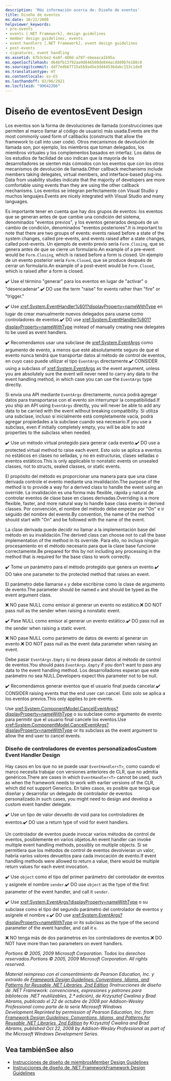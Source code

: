 ```yaml
---
description: 'Más información acerca de: Diseño de eventos'
title: Diseño de eventos
ms.date: 10/22/2008
helpviewer_keywords:
- pre-events
- events [.NET Framework], design guidelines
- member design guidelines, events
- event handlers [.NET Framework], event design guidelines
- post-events
- signatures, event handling
ms.assetid: 67b3c6e2-6a8f-480d-a78f-ebeeaca1b95a
ms.openlocfilehash: d64bfb13792aa9d646560de844acddd9b7e188c0
ms.sourcegitcommit: ddf7edb67715a5b9a45e3dd44536dabc153c1de0
ms.translationtype: HT
ms.contentlocale: es-ES
ms.lasthandoff: 02/06/2021
ms.locfileid: "99642206"
---
```

# <a name="event-design"></a><span data-ttu-id="9f10a-103">Diseño de eventos</span><span class="sxs-lookup"><span data-stu-id="9f10a-103">Event Design</span></span>

<span data-ttu-id="9f10a-104">Los eventos son la forma de devoluciones de llamada (construcciones que permiten al marco llamar al código de usuario) más usada.</span><span class="sxs-lookup"><span data-stu-id="9f10a-104">Events are the most commonly used form of callbacks (constructs that allow the framework to call into user code).</span></span> <span data-ttu-id="9f10a-105">Otros mecanismos de devolución de llamada son, por ejemplo, los miembros que toman delegados, los miembros virtuales y los complementos basados en interfaz. Los datos de los estudios de facilidad de uso indican que la mayoría de los desarrolladores se sienten más cómodos con los eventos que con los otros mecanismos de devolución de llamada.</span><span class="sxs-lookup"><span data-stu-id="9f10a-105">Other callback mechanisms include members taking delegates, virtual members, and interface-based plug-ins. Data from usability studies indicate that the majority of developers are more comfortable using events than they are using the other callback mechanisms.</span></span> <span data-ttu-id="9f10a-106">Los eventos se integran perfectamente con Visual Studio y muchos lenguajes.</span><span class="sxs-lookup"><span data-stu-id="9f10a-106">Events are nicely integrated with Visual Studio and many languages.</span></span>

 <span data-ttu-id="9f10a-107">Es importante tener en cuenta que hay dos grupos de eventos: los eventos que se generan antes de que cambie una condición del sistema, denominados "eventos previos", y los eventos generados después de un cambio de condición, denominados "eventos posteriores".</span><span class="sxs-lookup"><span data-stu-id="9f10a-107">It is important to note that there are two groups of events: events raised before a state of the system changes, called pre-events, and events raised after a state changes, called post-events.</span></span> <span data-ttu-id="9f10a-108">Un ejemplo de evento previo sería `Form.Closing`, que se genera antes de que se cierre un formulario.</span><span class="sxs-lookup"><span data-stu-id="9f10a-108">An example of a pre-event would be `Form.Closing`, which is raised before a form is closed.</span></span> <span data-ttu-id="9f10a-109">Un ejemplo de un evento posterior sería `Form.Closed`, que se produce después de cerrar un formulario.</span><span class="sxs-lookup"><span data-stu-id="9f10a-109">An example of a post-event would be `Form.Closed`, which is raised after a form is closed.</span></span>

 <span data-ttu-id="9f10a-110">✔️ Use el término "generar" para los eventos en lugar de "activar" o "desencadenar".</span><span class="sxs-lookup"><span data-stu-id="9f10a-110">✔️ DO use the term "raise" for events rather than "fire" or "trigger."</span></span>

 <span data-ttu-id="9f10a-111">✔️ Use <xref:System.EventHandler%601?displayProperty=nameWithType> en lugar de crear manualmente nuevos delegados para usarse como controladores de eventos.</span><span class="sxs-lookup"><span data-stu-id="9f10a-111">✔️ DO use <xref:System.EventHandler%601?displayProperty=nameWithType> instead of manually creating new delegates to be used as event handlers.</span></span>

 <span data-ttu-id="9f10a-112">✔️ Recomendamos usar una subclase de <xref:System.EventArgs> como argumento de evento, a menos que esté absolutamente seguro de que el evento nunca tendrá que transportar datos al método de control de eventos, en cuyo caso puede utilizar el tipo `EventArgs` directamente.</span><span class="sxs-lookup"><span data-stu-id="9f10a-112">✔️ CONSIDER using a subclass of <xref:System.EventArgs> as the event argument, unless you are absolutely sure the event will never need to carry any data to the event handling method, in which case you can use the `EventArgs` type directly.</span></span>

 <span data-ttu-id="9f10a-113">Si envía una API mediante `EventArgs` directamente, nunca podrá agregar datos para transportarse con el evento sin interrumpir la compatibilidad.</span><span class="sxs-lookup"><span data-stu-id="9f10a-113">If you ship an API using `EventArgs` directly, you will never be able to add any data to be carried with the event without breaking compatibility.</span></span> <span data-ttu-id="9f10a-114">Si utiliza una subclase, incluso si inicialmente está completamente vacía, podrá agregar propiedades a la subclase cuando sea necesario.</span><span class="sxs-lookup"><span data-stu-id="9f10a-114">If you use a subclass, even if initially completely empty, you will be able to add properties to the subclass when needed.</span></span>

 <span data-ttu-id="9f10a-115">✔️ Use un método virtual protegido para generar cada evento.</span><span class="sxs-lookup"><span data-stu-id="9f10a-115">✔️ DO use a protected virtual method to raise each event.</span></span> <span data-ttu-id="9f10a-116">Esto solo se aplica a eventos no estáticos en clases no selladas, y no en estructuras, clases selladas o eventos estáticos.</span><span class="sxs-lookup"><span data-stu-id="9f10a-116">This is only applicable to nonstatic events on unsealed classes, not to structs, sealed classes, or static events.</span></span>

 <span data-ttu-id="9f10a-117">El propósito del método es proporcionar una manera para que una clase derivada controle el evento mediante una invalidación.</span><span class="sxs-lookup"><span data-stu-id="9f10a-117">The purpose of the method is to provide a way for a derived class to handle the event using an override.</span></span> <span data-ttu-id="9f10a-118">La invalidación es una forma más flexible, rápida y natural de controlar eventos de clase base en clases derivadas.</span><span class="sxs-lookup"><span data-stu-id="9f10a-118">Overriding is a more flexible, faster, and more natural way to handle base class events in derived classes.</span></span> <span data-ttu-id="9f10a-119">Por convención, el nombre del método debe empezar por "On" e ir seguido del nombre del evento.</span><span class="sxs-lookup"><span data-stu-id="9f10a-119">By convention, the name of the method should start with "On" and be followed with the name of the event.</span></span>

 <span data-ttu-id="9f10a-120">La clase derivada puede decidir no llamar a la implementación base del método en su invalidación.</span><span class="sxs-lookup"><span data-stu-id="9f10a-120">The derived class can choose not to call the base implementation of the method in its override.</span></span> <span data-ttu-id="9f10a-121">Para ello, no incluya ningún procesamiento en el método necesario para que la clase base funcione correctamente.</span><span class="sxs-lookup"><span data-stu-id="9f10a-121">Be prepared for this by not including any processing in the method that is required for the base class to work correctly.</span></span>

 <span data-ttu-id="9f10a-122">✔️ Tome un parámetro para el método protegido que genera un evento.</span><span class="sxs-lookup"><span data-stu-id="9f10a-122">✔️ DO take one parameter to the protected method that raises an event.</span></span>

 <span data-ttu-id="9f10a-123">El parámetro debe llamarse `e` y debe escribirse como la clase de argumento de evento.</span><span class="sxs-lookup"><span data-stu-id="9f10a-123">The parameter should be named `e` and should be typed as the event argument class.</span></span>

 <span data-ttu-id="9f10a-124">❌ NO pase NULL como emisor al generar un evento no estático.</span><span class="sxs-lookup"><span data-stu-id="9f10a-124">❌ DO NOT pass null as the sender when raising a nonstatic event.</span></span>

 <span data-ttu-id="9f10a-125">✔️ Pase NULL como emisor al generar un evento estático.</span><span class="sxs-lookup"><span data-stu-id="9f10a-125">✔️ DO pass null as the sender when raising a static event.</span></span>

 <span data-ttu-id="9f10a-126">❌ NO pase NULL como parámetro de datos de evento al generar un evento.</span><span class="sxs-lookup"><span data-stu-id="9f10a-126">❌ DO NOT pass null as the event data parameter when raising an event.</span></span>

 <span data-ttu-id="9f10a-127">Debe pasar `EventArgs.Empty` si no desea pasar datos al método de control de eventos.</span><span class="sxs-lookup"><span data-stu-id="9f10a-127">You should pass `EventArgs.Empty` if you don’t want to pass any data to the event handling method.</span></span> <span data-ttu-id="9f10a-128">Los desarrolladores esperan que este parámetro no sea NULL.</span><span class="sxs-lookup"><span data-stu-id="9f10a-128">Developers expect this parameter not to be null.</span></span>

 <span data-ttu-id="9f10a-129">✔️ Recomendamos generar eventos que el usuario final pueda cancelar.</span><span class="sxs-lookup"><span data-stu-id="9f10a-129">✔️ CONSIDER raising events that the end user can cancel.</span></span> <span data-ttu-id="9f10a-130">Esto solo se aplica a los eventos previos.</span><span class="sxs-lookup"><span data-stu-id="9f10a-130">This only applies to pre-events.</span></span>

 <span data-ttu-id="9f10a-131">Use <xref:System.ComponentModel.CancelEventArgs?displayProperty=nameWithType> o su subclase como argumento de evento para permitir que el usuario final cancele los eventos.</span><span class="sxs-lookup"><span data-stu-id="9f10a-131">Use <xref:System.ComponentModel.CancelEventArgs?displayProperty=nameWithType> or its subclass as the event argument to allow the end user to cancel events.</span></span>

### <a name="custom-event-handler-design"></a><span data-ttu-id="9f10a-132">Diseño de controladores de eventos personalizados</span><span class="sxs-lookup"><span data-stu-id="9f10a-132">Custom Event Handler Design</span></span>

 <span data-ttu-id="9f10a-133">Hay casos en los que no se puede usar `EventHandler<T>`, como cuando el marco necesita trabajar con versiones anteriores de CLR, que no admitía genéricos.</span><span class="sxs-lookup"><span data-stu-id="9f10a-133">There are cases in which `EventHandler<T>` cannot be used, such as when the framework needs to work with earlier versions of the CLR, which did not support Generics.</span></span> <span data-ttu-id="9f10a-134">En tales casos, es posible que tenga que diseñar y desarrollar un delegado de controlador de eventos personalizado.</span><span class="sxs-lookup"><span data-stu-id="9f10a-134">In such cases, you might need to design and develop a custom event handler delegate.</span></span>

 <span data-ttu-id="9f10a-135">✔️ Use un tipo de valor devuelto de void para los controladores de eventos.</span><span class="sxs-lookup"><span data-stu-id="9f10a-135">✔️ DO use a return type of void for event handlers.</span></span>

 <span data-ttu-id="9f10a-136">Un controlador de eventos puede invocar varios métodos de control de eventos, posiblemente en varios objetos.</span><span class="sxs-lookup"><span data-stu-id="9f10a-136">An event handler can invoke multiple event handling methods, possibly on multiple objects.</span></span> <span data-ttu-id="9f10a-137">Si se permitiera que los métodos de control de eventos devolvieran un valor, habría varios valores devueltos para cada invocación de evento.</span><span class="sxs-lookup"><span data-stu-id="9f10a-137">If event handling methods were allowed to return a value, there would be multiple return values for each event invocation.</span></span>

 <span data-ttu-id="9f10a-138">✔️ Use `object` como el tipo del primer parámetro del controlador de eventos y asígnele el nombre `sender`.</span><span class="sxs-lookup"><span data-stu-id="9f10a-138">✔️ DO use `object` as the type of the first parameter of the event handler, and call it `sender`.</span></span>

 <span data-ttu-id="9f10a-139">✔️ Use <xref:System.EventArgs?displayProperty=nameWithType> o su subclase como el tipo del segundo parámetro del controlador de eventos y asígnele el nombre `e`.</span><span class="sxs-lookup"><span data-stu-id="9f10a-139">✔️ DO use <xref:System.EventArgs?displayProperty=nameWithType> or its subclass as the type of the second parameter of the event handler, and call it `e`.</span></span>

 <span data-ttu-id="9f10a-140">❌ NO tenga más de dos parámetros en los controladores de eventos.</span><span class="sxs-lookup"><span data-stu-id="9f10a-140">❌ DO NOT have more than two parameters on event handlers.</span></span>

 <span data-ttu-id="9f10a-141">*Portions © 2005, 2009 Microsoft Corporation. Todos los derechos reservados.*</span><span class="sxs-lookup"><span data-stu-id="9f10a-141">*Portions © 2005, 2009 Microsoft Corporation. All rights reserved.*</span></span>

 <span data-ttu-id="9f10a-142">*Material reimpreso con el consentimiento de Pearson Education, Inc. y extraído de [Framework Design Guidelines: Conventions, Idioms, and Patterns for Reusable .NET Libraries, 2nd Edition](https://www.informit.com/store/framework-design-guidelines-conventions-idioms-and-9780321545619) (Instrucciones de diseño de .NET Framework: convenciones, expresiones y patrones para bibliotecas .NET reutilizables, 2.ª edición), de Krzysztof Cwalina y Brad Abrams, publicado el 22 de octubre de 2008 por Addison-Wesley Professional como parte de la serie Microsoft Windows Development.*</span><span class="sxs-lookup"><span data-stu-id="9f10a-142">*Reprinted by permission of Pearson Education, Inc. from [Framework Design Guidelines: Conventions, Idioms, and Patterns for Reusable .NET Libraries, 2nd Edition](https://www.informit.com/store/framework-design-guidelines-conventions-idioms-and-9780321545619) by Krzysztof Cwalina and Brad Abrams, published Oct 22, 2008 by Addison-Wesley Professional as part of the Microsoft Windows Development Series.*</span></span>

## <a name="see-also"></a><span data-ttu-id="9f10a-143">Vea también</span><span class="sxs-lookup"><span data-stu-id="9f10a-143">See also</span></span>

- [<span data-ttu-id="9f10a-144">Instrucciones de diseño de miembros</span><span class="sxs-lookup"><span data-stu-id="9f10a-144">Member Design Guidelines</span></span>](member.md)
- [<span data-ttu-id="9f10a-145">Instrucciones de diseño de .NET Framework</span><span class="sxs-lookup"><span data-stu-id="9f10a-145">Framework Design Guidelines</span></span>](index.md)
